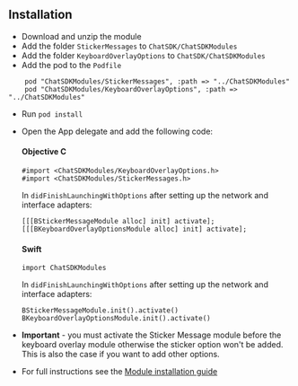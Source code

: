 ## Installation

+ Download and unzip the module
+ Add the folder `StickerMessages` to `ChatSDK/ChatSDKModules`
+ Add the folder `KeyboardOverlayOptions` to `ChatSDK/ChatSDKModules`
+ Add the pod to the `Podfile`
```
    pod "ChatSDKModules/StickerMessages", :path => "../ChatSDKModules"
    pod "ChatSDKModules/KeyboardOverlayOptions", :path => "../ChatSDKModules"
```
+ Run ```pod install```
+ Open the App delegate and add the following code:

  #### Objective C
  
  ```
  #import <ChatSDKModules/KeyboardOverlayOptions.h>
  #import <ChatSDKModules/StickerMessages.h>
  ```
   
  In `didFinishLaunchingWithOptions` after setting up the network and interface adapters:
  
  ```
  [[[BStickerMessageModule alloc] init] activate];
  [[[BKeyboardOverlayOptionsModule alloc] init] activate];
  ```
  
  #### Swift
  
  ```
  import ChatSDKModules
  ```
  
  In `didFinishLaunchingWithOptions` after setting up the network and interface adapters:
  
  ```
  BStickerMessageModule.init().activate()
  BKeyboardOverlayOptionsModule.init().activate()
  ```

+ **Important** - you must activate the Sticker Message module before the keyboard overlay module otherwise the sticker option won't be added. This is also the case if you want to add other options. 

+ For full instructions see the [Module installation guide](http://chatsdk.co/docs/ios-installing-modules/)
